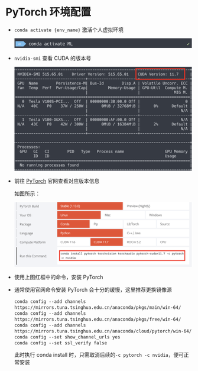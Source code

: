# PyTorch 环境配置

- `conda activate {env_name}` 激活个人虚拟环境

  ![01](imgs/01.png)

- `nvidia-smi` 查看 CUDA 的版本号

  ![02](imgs/02.png)

- 前往 [PyTorch](https://pytorch.org/) 官网查看对应版本信息

  如图所示：

  ![03](imgs/03.png)

- 使用上图红框中的命令，安装 PyTorch

- 通常使用官网命令安装 PyTorch 会十分的缓慢，这里推荐更换镜像源

  ```shell
  conda config --add channels https://mirrors.tuna.tsinghua.edu.cn/anaconda/pkgs/main/win-64/
  conda config --add channels https://mirrors.tuna.tsinghua.edu.cn/anaconda/pkgs/free/win-64/
  conda config --add channels https://mirrors.tuna.tsinghua.edu.cn/anaconda/cloud/pytorch/win-64/
  conda config --set show_channel_urls yes
  conda config --set ssl_verify false
  ```

  此时执行 conda install 时，只需取消后续的`-c pytorch -c nvidia`，便可正常安装


